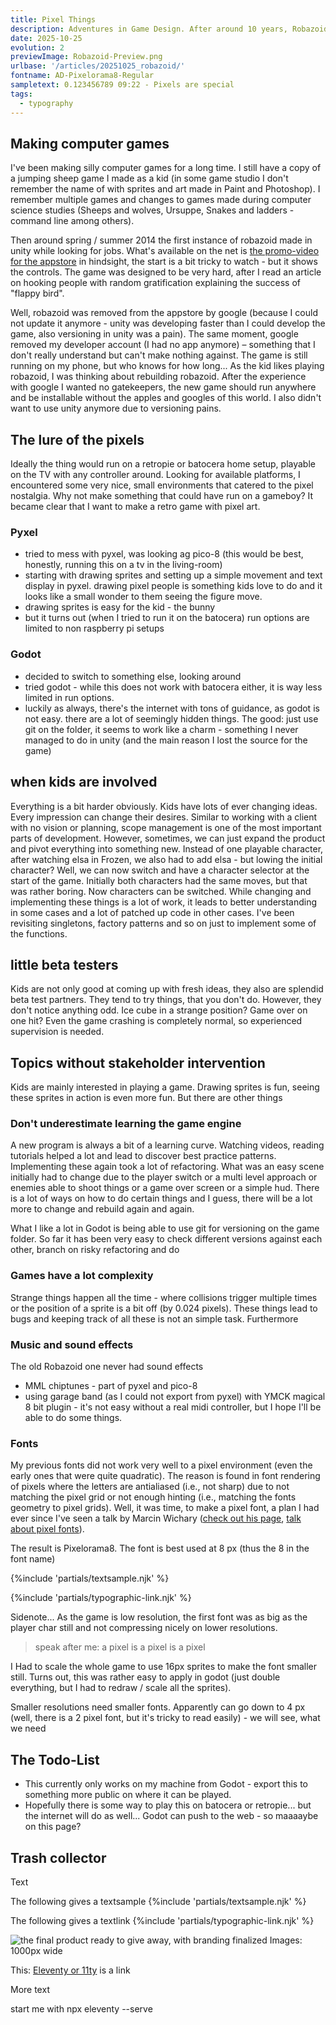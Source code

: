```yaml
---
title: Pixel Things
description: Adventures in Game Design. After around 10 years, Robazoid is disappearing from the digital world – time to make a new game. 
date: 2025-10-25
evolution: 2
previewImage: Robazoid-Preview.png
urlbase: '/articles/20251025_robazoid/'
fontname: AD-Pixelorama8-Regular
sampletext: 0.123456789 09:22 - Pixels are special
tags:
  - typography
---
```


## Making computer games
I've been making silly computer games for a long time. I still have a copy of a jumping sheep game I made as a kid (in some game studio I don't remember the name of with sprites and art made in Paint and Photoshop). I remember multiple games and changes to games made during computer science studies (Sheeps and wolves, Ursuppe, Snakes and ladders - command line among others).

Then around spring / summer 2014 the first instance of robazoid made in unity while looking for jobs. What's available on the net is [the promo-video for the appstore](https://www.youtube.com/watch?v=PA_EibAH0K8) in hindsight, the start is a bit tricky to watch - but it shows the controls. The game was designed to be very hard, after I read an article on hooking people with random gratification explaining the success of "flappy bird". 

Well, robazoid was removed from the appstore by google (because I could not update it anymore - unity was developing faster than I could develop the game, also versioning in unity was a pain). The same moment, google removed my developer account (I had no app anymore) – something that I don't really understand but can't make nothing against. The game is still running on my phone, but who knows for how long... As the kid likes playing robazoid, I was thinking about rebuilding robazoid. After the experience with google I wanted no gatekeepers, the new game should run anywhere and be installable without the apples and googles of this world. I also didn't want to use unity anymore due to versioning pains. 

## The lure of the pixels
Ideally the thing would run on a retropie or batocera home setup, playable on the TV with any controller around. Looking for available platforms, I encountered some very nice, small environments that catered to the pixel nostalgia. Why not make something that could have run on a gameboy? It became clear that I want to make a retro game with pixel art. 
### Pyxel
- tried to mess with pyxel, was looking ag pico-8 (this would be best, honestly, running this on a tv in the living-room)
- starting with drawing sprites and setting up a simple movement and text display in pyxel. drawing pixel people is something kids love to do and it looks like a small wonder to them seeing the figure move.
- drawing sprites is easy for the kid - the bunny
- but it turns out (when I tried to run it on the batocera) run options are limited to non raspberry pi setups

### Godot
- decided to switch to something else, looking around
- tried godot - while this does not work with batocera either, it is way less limited in run options. 
- luckily as always, there's the internet with tons of guidance, as godot is not easy. there are a lot of seemingly hidden things. The good: just use git on the folder, it seems to work like a charm - something I never managed to do in unity (and the main reason I lost the source for the game)
## when kids are involved
Everything is a bit harder obviously. Kids have lots of ever changing ideas. Every impression can change their desires. Similar to working with a client with no vision or planning, scope management is one of the most important parts of development.
However, sometimes, we can just expand the product and pivot everything into something new. Instead of one playable character, after watching elsa in Frozen, we also had to add elsa - but lowing the initial character? Well, we can now switch and have a character selector at the start of the game. Initially both characters had the same moves, but that was rather boring. Now characters can be switched. While changing and implementing these things is a lot of work, it leads to better understanding in some cases and a lot of patched up code in other cases. I've been revisiting singletons, factory patterns and so on just to implement some of the functions. 

## little beta testers
Kids are not only good at coming up with fresh ideas, they also are splendid beta test partners. They tend to try things, that you don't do. However, they don't notice anything odd. Ice cube in a strange position? Game over on one hit? Even the game crashing is completely normal, so experienced supervision is needed. 


## Topics without stakeholder intervention
Kids are mainly interested in playing a game. Drawing sprites is fun, seeing these sprites in action is even more fun. But there are other things 

### Don't underestimate learning the game engine
A new program is always a bit of a learning curve. Watching videos, reading tutorials helped a lot and lead to discover best practice patterns. Implementing these again took a lot of refactoring. What was an easy scene initially had to change due to the player switch or a multi level approach or enemies able to shoot things or a game over screen or a simple hud. There is a lot of ways on how to do certain things and I guess, there will be a lot more to change and rebuild again and again.

What I like a lot in Godot is being able to use git for versioning on the game folder. So far it has been very easy to check different versions against each other, branch on risky refactoring and do 

### Games have a lot complexity
Strange things happen all the time - where collisions trigger multiple times or the position of a sprite is a bit off (by 0.024 pixels). These things lead to bugs and keeping track of all these is not an simple task. Furthermore  

### Music and sound effects
The old Robazoid one never had sound effects
- MML chiptunes - part of pyxel and pico-8
- using garage band (as I could not export from pyxel) with YMCK magical 8 bit plugin - it's not easy without a real midi controller, but I hope I'll be able to do some things.

### Fonts
My previous fonts did not work very well to a pixel environment (even the early ones that were quite quadratic). The reason is found in font rendering of pixels where the letters are antialiased (i.e., not sharp) due to not matching the pixel grid or not enough hinting (i.e., matching the fonts geometry to pixel grids).
Well, it was time, to make a pixel font, a plan I had ever since I've seen a talk by Marcin Wichary ([check out his page](https://aresluna.org/), [talk about pixel fonts](https://www.youtube.com/watch?v=SDI8ubVZi7w)). 

The result is Pixelorama8. The font is best used at 8 px (thus the 8 in the font name) 

{%include 'partials/textsample.njk' %}

{%include 'partials/typographic-link.njk' %}

Sidenote... As the game is low resolution, the first font was as big as the player char still and not compressing nicely on lower resolutions.

> speak after me: a pixel is a pixel is a pixel

I Had to scale the whole game to use 16px sprites to make the font smaller still. Turns out, this was rather easy to apply in godot (just double everything, but I had to redraw / scale all the sprites). 

Smaller resolutions need smaller fonts. Apparently can go down to 4 px (well, there is a 2 pixel font, but it's tricky to read easily) - we will see, what we need

## The Todo-List
- This currently only works on my machine from Godot - export this to something more public on where it can be played.
- Hopefully there is some way to play this on batocera or retropie... but the internet will do as well... Godot can push to the web - so maaaaybe on this page?



## Trash collector

Text

The following gives a textsample
{%include 'partials/textsample.njk' %}


The following gives a textlink
{%include 'partials/typographic-link.njk' %}


![the final product ready to give away, with branding finalized](./../Stamp.png "Mouse-Over-Text")
Images: 1000px wide

This: [Eleventy or 11ty](https://www.11ty.dev/) is a link

More text

start me with npx eleventy --serve
